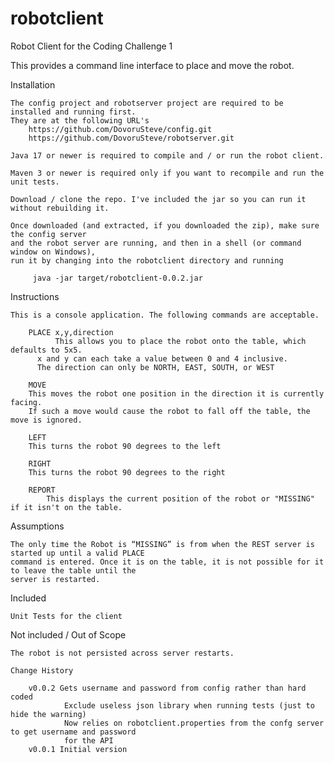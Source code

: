 # robotclient

Robot Client for the Coding Challenge 1


This provides a command line interface to place and move the robot.

Installation

	The config project and robotserver project are required to be installed and running first.
	They are at the following URL's
	    https://github.com/DovoruSteve/config.git
	    https://github.com/DovoruSteve/robotserver.git
	    
	Java 17 or newer is required to compile and / or run the robot client.

	Maven 3 or newer is required only if you want to recompile and run the unit tests.

	Download / clone the repo. I've included the jar so you can run it without rebuilding it.

	Once downloaded (and extracted, if you downloaded the zip), make sure the config server
	and the robot server are running, and then in a shell (or command window on Windows), 
	run it by changing into the robotclient directory and running 

	     java -jar target/robotclient-0.0.2.jar


Instructions

	This is a console application. The following commands are acceptable.

	    PLACE x,y,direction
	    	  This allows you to place the robot onto the table, which defaults to 5x5.
		  x and y can each take a value between 0 and 4 inclusive.
		  The direction can only be NORTH, EAST, SOUTH, or WEST

	    MOVE
		This moves the robot one position in the direction it is currently facing.
		If such a move would cause the robot to fall off the table, the move is ignored.

	    LEFT
		This turns the robot 90 degrees to the left

	    RIGHT
		This turns the robot 90 degrees to the right

	    REPORT
	        This displays the current position of the robot or "MISSING" if it isn't on the table.
		

Assumptions

	The only time the Robot is “MISSING” is from when the REST server is started up until a valid PLACE
	command is entered. Once it is on the table, it is not possible for it to leave the table until the
	server is restarted.


Included

	Unit Tests for the client 


Not included / Out of Scope

	The robot is not persisted across server restarts. 

	Change History

		v0.0.2 Gets username and password from config rather than hard coded 
				Exclude useless json library when running tests (just to hide the warning)
				Now relies on robotclient.properties from the confg server to get username and password 
				for the API 
		v0.0.1 Initial version 
	